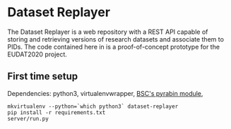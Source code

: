 # Dataset Replayer

The Dataset Replayer is a web repository with a REST API capable of storing and retrieving versions of research datasets and associate them to PIDs. The code contained here in is a proof-of-concept prototype for the EUDAT2020 project.

## First time setup
Dependencies: python3, virtualenvwrapper, [BSC's pyrabin module](https://github.com/bsc-ssrg/pyrabin), 
  ```
  mkvirtualenv --python=`which python3` dataset-replayer
  pip install -r requirements.txt
  server/run.py
  ```
